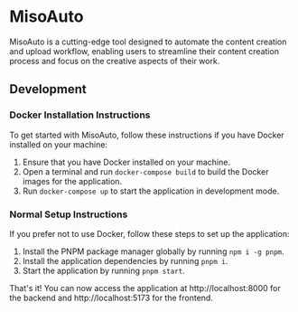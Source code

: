 # MisoAuto

MisoAuto is a cutting-edge tool designed to automate the content creation and upload workflow, enabling users to streamline their content creation process and focus on the creative aspects of their work.

## Development

### Docker Installation Instructions

To get started with MisoAuto, follow these instructions if you have Docker installed on your machine:

1. Ensure that you have Docker installed on your machine.
2. Open a terminal and run `docker-compose build` to build the Docker images for the application.
3. Run `docker-compose up` to start the application in development mode.

### Normal Setup Instructions

If you prefer not to use Docker, follow these steps to set up the application:

1. Install the PNPM package manager globally by running `npm i -g pnpm`.
2. Install the application dependencies by running `pnpm i`.
3. Start the application by running `pnpm start`.

That's it! You can now access the application at http://localhost:8000 for the backend and http://localhost:5173 for the frontend.
